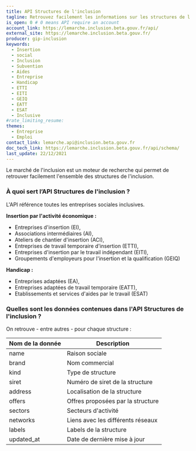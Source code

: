 ```yaml
---
title: API Structures de l'inclusion
tagline: Retrouvez facilement les informations sur les structures de l'inclusion
is_open: 0 # 0 means API require an account
account_link: https://lemarche.inclusion.beta.gouv.fr/api/
external_site: https://lemarche.inclusion.beta.gouv.fr/
producer: gip-inclusion
keywords:
  - Insertion
  - social
  - Inclusion
  - Subvention
  - Aides
  - Entreprise
  - Handicap
  - ETTI
  - EITI
  - GEIQ
  - EATT
  - ESAT
  - Inclusive
#rate_limiting_resume: 
themes:
  - Entreprise
  - Emploi
contact_link: lemarche.api@inclusion.beta.gouv.fr
doc_tech_link: https://lemarche.inclusion.beta.gouv.fr/api/schema/
last_update: 22/12/2021
---
```


Le marché de l'inclusion est un moteur de recherche qui permet de retrouver facilement l'ensemble des structures de l'inclusion.

### À quoi sert l’API Structures de l'inclusion ?

L'API référence toutes les entreprises sociales inclusives.

**Insertion par l'activité économique :**

- Entreprises d'insertion (EI),
- Associations intermédiaires (AI),
- Ateliers de chantier d'insertion (ACI),
- Entreprises de travail temporaire d'insertion (ETTI),
- Entreprises d'insertion par le travail indépendant (EITI),
- Groupements d'employeurs pour l'insertion et la qualification (GEIQ)

**Handicap :**

- Entreprises adaptées (EA),
- Entreprises adaptées de travail temporaire (EATT),
- Etablissements et services d'aides par le travail (ESAT)

### Quelles sont les données contenues dans l'API Structures de l'inclusion ?

On retrouve - entre autres - pour chaque structure :

| Nom de la donnée      | Description                        |
| --------------------- | ---------------------------------- |
| name                  | Raison sociale                     |
| brand                 | Nom commercial                     |
| kind                  | Type de structure                  |
| siret                 | Numéro de siret de la structure    |
| address               | Localisation de la structure       |
| offers                | Offres proposées par la structure  |
| sectors               | Secteurs d'activité                |
| networks              | Liens avec les différents réseaux  |
| labels                | Labels de la structure             |
| updated_at            | Date de dernière mise à jour       |
